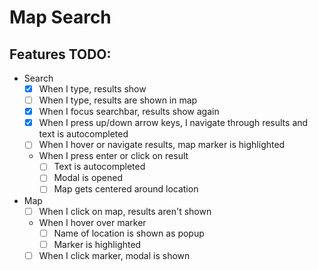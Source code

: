 # Map Search
## Features TODO:
- Search
    - [x] When I type, results show
    - [ ] When I type, results are shown in map
    - [x] When I focus searchbar, results show again
    - [x] When I press up/down arrow keys, I navigate through results and text is autocompleted
    - [ ] When I hover or navigate results, map marker is highlighted
    - When I press enter or click on result
        - [ ] Text is autocompleted
        - [ ] Modal is opened
        - [ ] Map gets centered around location
- Map
    - [ ] When I click on map, results aren't shown
    - When I hover over marker
        - [ ] Name of location is shown as popup
        - [ ] Marker is highlighted
    - [ ] When I click marker, modal is shown
